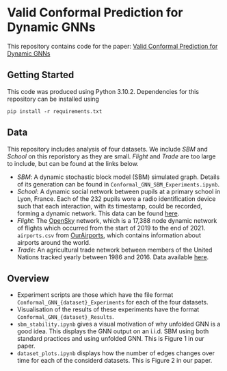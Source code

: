# Valid Conformal Prediction for Dynamic GNNs

This repository contains code for the paper: [Valid Conformal Prediction for Dynamic GNNs](https://arxiv.org/abs/2405.19230)

## Getting Started

This code was produced using Python 3.10.2. Dependencies for this repository can be installed using 
```
pip install -r requirements.txt
```

## Data 
This repository includes analysis of four datasets. We include *SBM* and *School* on this reporistory as they are small. *Flight* and *Trade* are too large to include, but can be found at the links below.

- *SBM*: A dynamic stochastic block model (SBM) simulated graph. Details of its generation can be found in ```Conformal_GNN_SBM_Experiments.ipynb```.
- *School*: A dynamic social network between pupils at a primary school in Lyon, France. Each
of the 232 pupils wore a radio identification device such that each interaction, with its timestamp,
could be recorded, forming a dynamic network. This data can be found [here](https://networkrepository.com/ia-primary-school-proximity.php).
- *Flight*: The [OpenSky](https://zenodo.org/record/5815448#.Y1_ydy-l1hD) network, which is a 17,388 node dynamic network of flights which occurred from the start of 2019 to the end of 2021. ```airports.csv``` from [OurAirports](https://ourairports.com/data/), which contains information about airports around the world.
- *Trade*: An agricultural trade network between members of the United Nations tracked yearly between
1986 and 2016. Data available [here](https://academic.oup.com/bioscience/article/65/3/275/237019#supplementary-data).

## Overview
- Experiment scripts are those which have the file format ```Conformal_GNN_{dataset}_Experiments``` for each of the four datasets.
- Visualisation of the results of these experiments have the format ```Conformal_GNN_{dataset}_Results```.
- ```sbm_stability.ipynb``` gives a visual motivation of why unfolded GNN is a good idea. This displays the GNN output on an i.i.d. SBM using both standard practices and using unfolded GNN. This is Figure 1 in our paper.
- ```dataset_plots.ipynb``` displays how the number of edges changes over time for each of the considerd datasets. This is Figure 2 in our paper.


